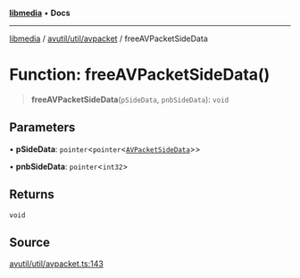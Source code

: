 [**libmedia**](../../../../README.md) • **Docs**

***

[libmedia](../../../../README.md) / [avutil/util/avpacket](../README.md) / freeAVPacketSideData

# Function: freeAVPacketSideData()

> **freeAVPacketSideData**(`pSideData`, `pnbSideData`): `void`

## Parameters

• **pSideData**: `pointer`\<`pointer`\<[`AVPacketSideData`](../../../struct/avpacket/classes/AVPacketSideData.md)\>\>

• **pnbSideData**: `pointer`\<`int32`\>

## Returns

`void`

## Source

[avutil/util/avpacket.ts:143](https://github.com/zhaohappy/libmedia/blob/83708827f1f74f03ced670ca9bc2d9d1e5e5366a/src/avutil/util/avpacket.ts#L143)
